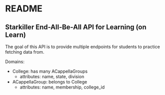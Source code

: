 # README

## Starkiller End-All-Be-All API for Learning (on Learn)

The goal of this API is to provide multiple endpoints for students to practice fetching data from.

Domains:
- College: has many ACappellaGroups
  - attributes: name, state, division
- ACappellaGroup: belongs to College
  - attributes: name, membership, college_id

